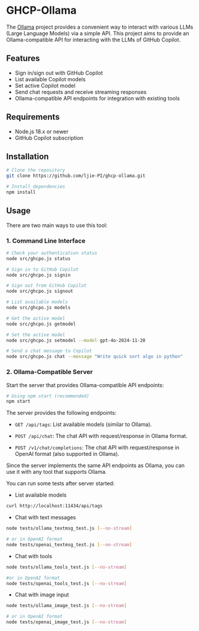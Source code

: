 # GHCP-Ollama

The [Ollama](https://github.com/ollama-dev/ollama) project provides a convenient way to interact with various LLMs (Large Language Models) via a simple API.
This project aims to provide an Ollama-compatible API for interacting with the LLMs of GitHub Copilot.

## Features

- Sign in/sign out with GitHub Copilot
- List available Copilot models
- Set active Copilot model
- Send chat requests and receive streaming responses
- Ollama-compatible API endpoints for integration with existing tools

## Requirements

- Node.js 18.x or newer
- GitHub Copilot subscription

## Installation

```bash
# Clone the repository
git clone https://github.com/ljie-PI/ghcp-ollama.git

# Install dependencies
npm install
```

## Usage

There are two main ways to use this tool:

### 1. Command Line Interface

```bash
# Check your authentication status
node src/ghcpo.js status

# Sign in to GitHub Copilot
node src/ghcpo.js signin

# Sign out from GitHub Copilot
node src/ghcpo.js signout

# List available models
node src/ghcpo.js models

# Get the active model
node src/ghcpo.js getmodel

# Set the active model
node src/ghcpo.js setmodel --model gpt-4o-2024-11-20

# Send a chat message to Copilot
node src/ghcpo.js chat --message "Write quick sort algo in python"
```

### 2. Ollama-Compatible Server

Start the server that provides Ollama-compatible API endpoints:

```bash
# Using npm start (recommended)
npm start
```

The server provides the following endpoints:

- `GET /api/tags`: List available models (similar to Ollama).

- `POST /api/chat`: The chat API with request/response in Ollama format.

- `POST /v1/chat/completions`: The chat API with request/response in OpenAI format (also supported in Ollama).

Since the server implements the same API endpoints as Ollama, you can use it with any tool that supports Ollama.

You can run some tests after server started:

-  List available models
```bash
curl http://localhost:11434/api/tags
````

- Chat with text messages
```bash
node tests/ollama_textmsg_test.js [--no-stream]

# or in OpenAI format
node tests/openai_textmsg_test.js [--no-stream]
```

- Chat with tools
```bash
node tests/ollama_tools_test.js [--no-stream]

#or in OpenAI format
node tests/openai_tools_test.js [--no-stream]
```

- Chat with image input
```bash
node tests/ollama_image_test.js [--no-stream]

# or in OpenAI format
node tests/openai_image_test.js [--no-stream]
```
